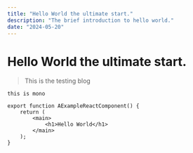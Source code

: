 ```yaml
---
title: "Hello World the ultimate start."
description: "The brief introduction to hello world."
date: "2024-05-20"
---
```


# Hello World the ultimate start.

> This is the testing blog

`this is mono`

```tsx
export function AExampleReactComponent() {
	return (
		<main>
			<h1>Hello World</h1>
		</main>
	);
}
```
